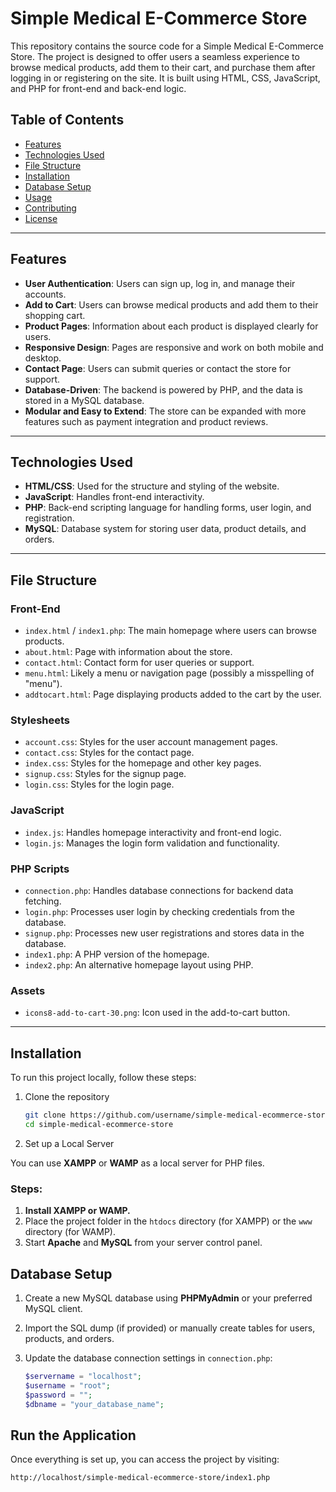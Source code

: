 # Simple Medical E-Commerce Store

This repository contains the source code for a Simple Medical E-Commerce Store. The project is designed to offer users a seamless experience to browse medical products, add them to their cart, and purchase them after logging in or registering on the site. It is built using HTML, CSS, JavaScript, and PHP for front-end and back-end logic.

## Table of Contents

- [Features](#features)
- [Technologies Used](#technologies-used)
- [File Structure](#file-structure)
- [Installation](#installation)
- [Database Setup](#database-setup)
- [Usage](#usage)
- [Contributing](#contributing)
- [License](#license)

---

## Features

- **User Authentication**: Users can sign up, log in, and manage their accounts.
- **Add to Cart**: Users can browse medical products and add them to their shopping cart.
- **Product Pages**: Information about each product is displayed clearly for users.
- **Responsive Design**: Pages are responsive and work on both mobile and desktop.
- **Contact Page**: Users can submit queries or contact the store for support.
- **Database-Driven**: The backend is powered by PHP, and the data is stored in a MySQL database.
- **Modular and Easy to Extend**: The store can be expanded with more features such as payment integration and product reviews.

---

## Technologies Used

- **HTML/CSS**: Used for the structure and styling of the website.
- **JavaScript**: Handles front-end interactivity.
- **PHP**: Back-end scripting language for handling forms, user login, and registration.
- **MySQL**: Database system for storing user data, product details, and orders.

---

## File Structure

### Front-End

- `index.html` / `index1.php`: The main homepage where users can browse products.
- `about.html`: Page with information about the store.
- `contact.html`: Contact form for user queries or support.
- `menu.html`: Likely a menu or navigation page (possibly a misspelling of "menu").
- `addtocart.html`: Page displaying products added to the cart by the user.

### Stylesheets

- `account.css`: Styles for the user account management pages.
- `contact.css`: Styles for the contact page.
- `index.css`: Styles for the homepage and other key pages.
- `signup.css`: Styles for the signup page.
- `login.css`: Styles for the login page.

### JavaScript

- `index.js`: Handles homepage interactivity and front-end logic.
- `login.js`: Manages the login form validation and functionality.

### PHP Scripts

- `connection.php`: Handles database connections for backend data fetching.
- `login.php`: Processes user login by checking credentials from the database.
- `signup.php`: Processes new user registrations and stores data in the database.
- `index1.php`: A PHP version of the homepage.
- `index2.php`: An alternative homepage layout using PHP.

### Assets

- `icons8-add-to-cart-30.png`: Icon used in the add-to-cart button.

---

## Installation

To run this project locally, follow these steps:

1. Clone the repository

    ```bash
    git clone https://github.com/username/simple-medical-ecommerce-store.git
    cd simple-medical-ecommerce-store
    ```

2. Set up a Local Server

You can use **XAMPP** or **WAMP** as a local server for PHP files.

### Steps:

1. **Install XAMPP or WAMP.**
2. Place the project folder in the `htdocs` directory (for XAMPP) or the `www` directory (for WAMP).
3. Start **Apache** and **MySQL** from your server control panel.
## Database Setup

1. Create a new MySQL database using **PHPMyAdmin** or your preferred MySQL client.
2. Import the SQL dump (if provided) or manually create tables for users, products, and orders.
3. Update the database connection settings in `connection.php`:

    ```php
    $servername = "localhost";
    $username = "root";
    $password = "";
    $dbname = "your_database_name";
    ```

## Run the Application

Once everything is set up, you can access the project by visiting:

```url
http://localhost/simple-medical-ecommerce-store/index1.php



